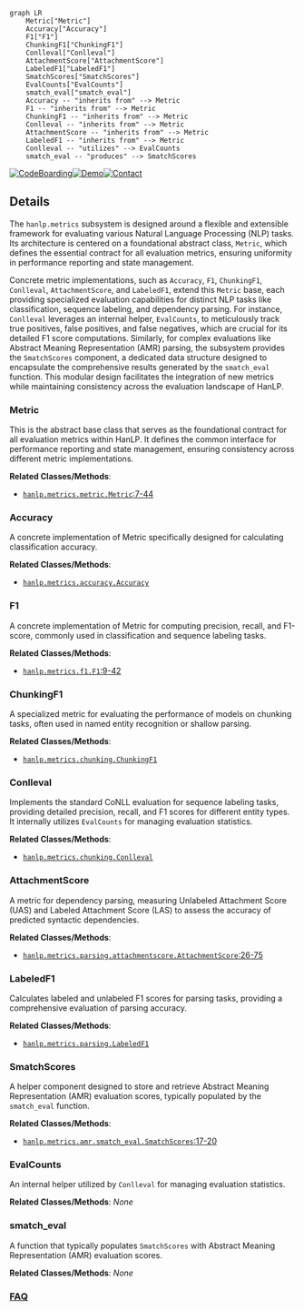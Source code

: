 ```mermaid
graph LR
    Metric["Metric"]
    Accuracy["Accuracy"]
    F1["F1"]
    ChunkingF1["ChunkingF1"]
    Conlleval["Conlleval"]
    AttachmentScore["AttachmentScore"]
    LabeledF1["LabeledF1"]
    SmatchScores["SmatchScores"]
    EvalCounts["EvalCounts"]
    smatch_eval["smatch_eval"]
    Accuracy -- "inherits from" --> Metric
    F1 -- "inherits from" --> Metric
    ChunkingF1 -- "inherits from" --> Metric
    Conlleval -- "inherits from" --> Metric
    AttachmentScore -- "inherits from" --> Metric
    LabeledF1 -- "inherits from" --> Metric
    Conlleval -- "utilizes" --> EvalCounts
    smatch_eval -- "produces" --> SmatchScores
```

[![CodeBoarding](https://img.shields.io/badge/Generated%20by-CodeBoarding-9cf?style=flat-square)](https://github.com/CodeBoarding/GeneratedOnBoardings)[![Demo](https://img.shields.io/badge/Try%20our-Demo-blue?style=flat-square)](https://www.codeboarding.org/demo)[![Contact](https://img.shields.io/badge/Contact%20us%20-%20contact@codeboarding.org-lightgrey?style=flat-square)](mailto:contact@codeboarding.org)

## Details

The `hanlp.metrics` subsystem is designed around a flexible and extensible framework for evaluating various Natural Language Processing (NLP) tasks. Its architecture is centered on a foundational abstract class, `Metric`, which defines the essential contract for all evaluation metrics, ensuring uniformity in performance reporting and state management.

Concrete metric implementations, such as `Accuracy`, `F1`, `ChunkingF1`, `Conlleval`, `AttachmentScore`, and `LabeledF1`, extend this `Metric` base, each providing specialized evaluation capabilities for distinct NLP tasks like classification, sequence labeling, and dependency parsing. For instance, `Conlleval` leverages an internal helper, `EvalCounts`, to meticulously track true positives, false positives, and false negatives, which are crucial for its detailed F1 score computations. Similarly, for complex evaluations like Abstract Meaning Representation (AMR) parsing, the subsystem provides the `SmatchScores` component, a dedicated data structure designed to encapsulate the comprehensive results generated by the `smatch_eval` function. This modular design facilitates the integration of new metrics while maintaining consistency across the evaluation landscape of HanLP.

### Metric
This is the abstract base class that serves as the foundational contract for all evaluation metrics within HanLP. It defines the common interface for performance reporting and state management, ensuring consistency across different metric implementations.


**Related Classes/Methods**:

- <a href="https://github.com/hankcs/HanLP/blob/master/hanlp/metrics/metric.py#L7-L44" target="_blank" rel="noopener noreferrer">`hanlp.metrics.metric.Metric`:7-44</a>


### Accuracy
A concrete implementation of Metric specifically designed for calculating classification accuracy.


**Related Classes/Methods**:

- <a href="https://github.com/hankcs/HanLP/blob/master/hanlp/metrics/accuracy.py" target="_blank" rel="noopener noreferrer">`hanlp.metrics.accuracy.Accuracy`</a>


### F1
A concrete implementation of Metric for computing precision, recall, and F1-score, commonly used in classification and sequence labeling tasks.


**Related Classes/Methods**:

- <a href="https://github.com/hankcs/HanLP/blob/master/hanlp/metrics/f1.py#L9-L42" target="_blank" rel="noopener noreferrer">`hanlp.metrics.f1.F1`:9-42</a>


### ChunkingF1
A specialized metric for evaluating the performance of models on chunking tasks, often used in named entity recognition or shallow parsing.


**Related Classes/Methods**:

- <a href="https://github.com/hankcs/HanLP/blob/master/hanlp/metrics/chunking/chunking_f1.py" target="_blank" rel="noopener noreferrer">`hanlp.metrics.chunking.ChunkingF1`</a>


### Conlleval
Implements the standard CoNLL evaluation for sequence labeling tasks, providing detailed precision, recall, and F1 scores for different entity types. It internally utilizes `EvalCounts` for managing evaluation statistics.


**Related Classes/Methods**:

- <a href="https://github.com/hankcs/HanLP/blob/master/hanlp/metrics/chunking/conlleval.py" target="_blank" rel="noopener noreferrer">`hanlp.metrics.chunking.Conlleval`</a>


### AttachmentScore
A metric for dependency parsing, measuring Unlabeled Attachment Score (UAS) and Labeled Attachment Score (LAS) to assess the accuracy of predicted syntactic dependencies.


**Related Classes/Methods**:

- <a href="https://github.com/hankcs/HanLP/blob/master/hanlp/metrics/parsing/attachmentscore.py#L26-L75" target="_blank" rel="noopener noreferrer">`hanlp.metrics.parsing.attachmentscore.AttachmentScore`:26-75</a>


### LabeledF1
Calculates labeled and unlabeled F1 scores for parsing tasks, providing a comprehensive evaluation of parsing accuracy.


**Related Classes/Methods**:

- <a href="https://github.com/hankcs/HanLP/blob/master/hanlp/metrics/parsing/labeled_f1.py" target="_blank" rel="noopener noreferrer">`hanlp.metrics.parsing.LabeledF1`</a>


### SmatchScores
A helper component designed to store and retrieve Abstract Meaning Representation (AMR) evaluation scores, typically populated by the `smatch_eval` function.


**Related Classes/Methods**:

- <a href="https://github.com/hankcs/HanLP/blob/master/hanlp/metrics/amr/smatch_eval.py#L17-L20" target="_blank" rel="noopener noreferrer">`hanlp.metrics.amr.smatch_eval.SmatchScores`:17-20</a>


### EvalCounts
An internal helper utilized by `Conlleval` for managing evaluation statistics.


**Related Classes/Methods**: _None_

### smatch_eval
A function that typically populates `SmatchScores` with Abstract Meaning Representation (AMR) evaluation scores.


**Related Classes/Methods**: _None_



### [FAQ](https://github.com/CodeBoarding/GeneratedOnBoardings/tree/main?tab=readme-ov-file#faq)